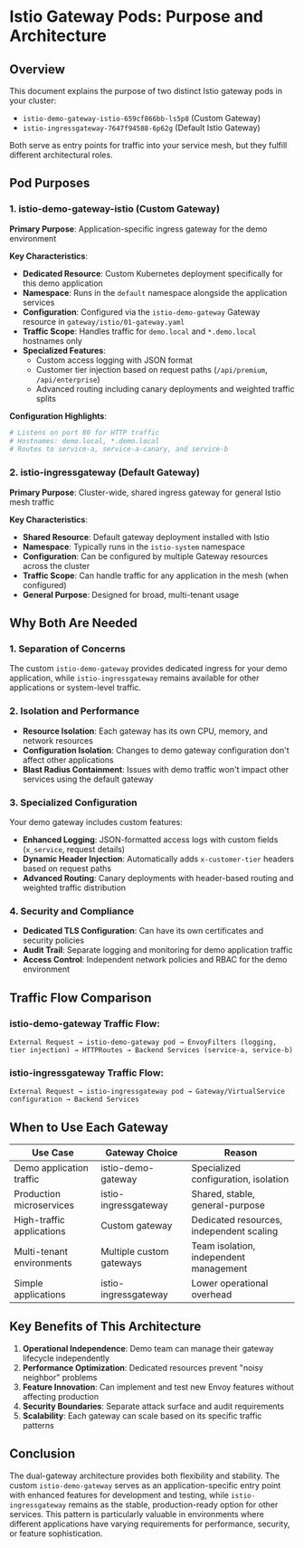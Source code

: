 # Istio Gateway Pods: Purpose and Architecture

## Overview

This document explains the purpose of two distinct Istio gateway pods in your cluster:
- `istio-demo-gateway-istio-659cf866bb-ls5p8` (Custom Gateway)
- `istio-ingressgateway-7647f94588-6p62g` (Default Istio Gateway)

Both serve as entry points for traffic into your service mesh, but they fulfill different architectural roles.

## Pod Purposes

### 1. istio-demo-gateway-istio (Custom Gateway)

**Primary Purpose**: Application-specific ingress gateway for the demo environment

**Key Characteristics**:
- **Dedicated Resource**: Custom Kubernetes deployment specifically for this demo application
- **Namespace**: Runs in the `default` namespace alongside the application services
- **Configuration**: Configured via the `istio-demo-gateway` Gateway resource in `gateway/istio/01-gateway.yaml`
- **Traffic Scope**: Handles traffic for `demo.local` and `*.demo.local` hostnames only
- **Specialized Features**: 
  - Custom access logging with JSON format
  - Customer tier injection based on request paths (`/api/premium`, `/api/enterprise`)
  - Advanced routing including canary deployments and weighted traffic splits

**Configuration Highlights**:
```yaml
# Listens on port 80 for HTTP traffic
# Hostnames: demo.local, *.demo.local
# Routes to service-a, service-a-canary, and service-b
```

### 2. istio-ingressgateway (Default Gateway)

**Primary Purpose**: Cluster-wide, shared ingress gateway for general Istio mesh traffic

**Key Characteristics**:
- **Shared Resource**: Default gateway deployment installed with Istio
- **Namespace**: Typically runs in the `istio-system` namespace
- **Configuration**: Can be configured by multiple Gateway resources across the cluster
- **Traffic Scope**: Can handle traffic for any application in the mesh (when configured)
- **General Purpose**: Designed for broad, multi-tenant usage

## Why Both Are Needed

### 1. **Separation of Concerns**
The custom `istio-demo-gateway` provides dedicated ingress for your demo application, while `istio-ingressgateway` remains available for other applications or system-level traffic.

### 2. **Isolation and Performance**
- **Resource Isolation**: Each gateway has its own CPU, memory, and network resources
- **Configuration Isolation**: Changes to demo gateway configuration don't affect other applications
- **Blast Radius Containment**: Issues with demo traffic won't impact other services using the default gateway

### 3. **Specialized Configuration**
Your demo gateway includes custom features:
- **Enhanced Logging**: JSON-formatted access logs with custom fields (`x_service`, request details)
- **Dynamic Header Injection**: Automatically adds `x-customer-tier` headers based on request paths
- **Advanced Routing**: Canary deployments with header-based routing and weighted traffic distribution

### 4. **Security and Compliance**
- **Dedicated TLS Configuration**: Can have its own certificates and security policies
- **Audit Trail**: Separate logging and monitoring for demo application traffic
- **Access Control**: Independent network policies and RBAC for the demo environment

## Traffic Flow Comparison

### istio-demo-gateway Traffic Flow:
```
External Request → istio-demo-gateway pod → EnvoyFilters (logging, tier injection) → HTTPRoutes → Backend Services (service-a, service-b)
```

### istio-ingressgateway Traffic Flow:
```
External Request → istio-ingressgateway pod → Gateway/VirtualService configuration → Backend Services
```

## When to Use Each Gateway

| Use Case | Gateway Choice | Reason |
|----------|----------------|--------|
| Demo application traffic | istio-demo-gateway | Specialized configuration, isolation |
| Production microservices | istio-ingressgateway | Shared, stable, general-purpose |
| High-traffic applications | Custom gateway | Dedicated resources, independent scaling |
| Multi-tenant environments | Multiple custom gateways | Team isolation, independent management |
| Simple applications | istio-ingressgateway | Lower operational overhead |

## Key Benefits of This Architecture

1. **Operational Independence**: Demo team can manage their gateway lifecycle independently
2. **Performance Optimization**: Dedicated resources prevent "noisy neighbor" problems
3. **Feature Innovation**: Can implement and test new Envoy features without affecting production
4. **Security Boundaries**: Separate attack surface and audit requirements
5. **Scalability**: Each gateway can scale based on its specific traffic patterns

## Conclusion

The dual-gateway architecture provides both flexibility and stability. The custom `istio-demo-gateway` serves as an application-specific entry point with enhanced features for development and testing, while `istio-ingressgateway` remains as the stable, production-ready option for other services. This pattern is particularly valuable in environments where different applications have varying requirements for performance, security, or feature sophistication.